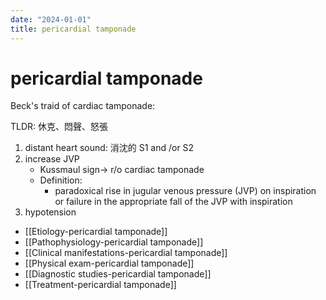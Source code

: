 ```yaml
---
date: "2024-01-01"
title: pericardial tamponade
---
```



# pericardial tamponade

Beck's traid of cardiac tamponade:

TLDR: 休克、悶聲、怒張

1. distant heart sound: 消沈的 S1 and /or S2
2. increase JVP
   - Kussmaul sign-> r/o cardiac tamponade
   - Definition:
     - paradoxical rise in jugular venous pressure (JVP) on inspiration or failure in the appropriate fall of the JVP with inspiration
3. hypotension

- [[Etiology-pericardial tamponade]]
- [[Pathophysiology-pericardial tamponade]]
- [[Clinical manifestations-pericardial tamponade]]
- [[Physical exam-pericardial tamponade]]
- [[Diagnostic studies-pericardial tamponade]]
- [[Treatment-pericardial tamponade]]
